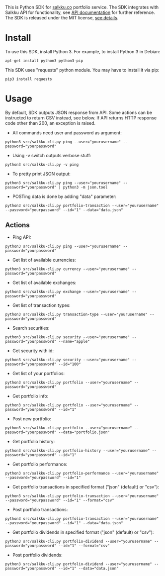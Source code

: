 This is Python SDK for [salkku.co](https://salkku.co) portfolio service.
The SDK integrates with Salkku API for functionality, see [API documentation](https://salkku.co/developers) for further
reference. The SDK is released under the MIT license, [see details](LICENSE.md).

# Install

To use this SDK, install Python 3. For example, to install Python 3 in Debian:
```
apt-get install python3 python3-pip
```

This SDK uses "requests" python module. You may have to install it via pip:
```
pip3 install requests
```

# Usage

By default, SDK outputs JSON response from API. Some actions can be instructed to return CSV instead, see below.
If API returns HTTP response code other than 200, an exception is raised.

* All commands need user and password as argument:
```
python3 src/salkku-cli.py ping --user="yourusername" --password="yourpassword"
```
* Using -v switch outputs verbose stuff:
```
python3 src/salkku-cli.py -v ping
```
* To pretty print JSON output:
```
python3 src/salkku-cli.py ping --user="yourusername" --password="yourpassword" | python3 -m json.tool
```
* POSTing data is done by adding "data" parameter:
```
python3 src/salkku-cli.py portfolio-transaction --user="yourusername" --password="yourpassword" --id="1" --data="data.json"
```

## Actions

* Ping API:
```
python3 src/salkku-cli.py ping --user="yourusername" --password="yourpassword"
```
* Get list of available currencies:
```
python3 src/salkku-cli.py currency --user="yourusername" --password="yourpassword"
```
* Get list of available exchanges:
```
python3 src/salkku-cli.py exchange --user="yourusername" --password="yourpassword"
```
* Get list of transaction types:
```
python3 src/salkku-cli.py transaction-type --user="yourusername" --password="yourpassword"
```
* Search securities:
```
python3 src/salkku-cli.py security --user="yourusername" --password="yourpassword" --name="apple"
```
* Get security with id:
```
python3 src/salkku-cli.py security --user="yourusername" --password="yourpassword" --id="100"
```
* Get list of your portfolios:
```
python3 src/salkku-cli.py portfolio --user="yourusername" --password="yourpassword"
```
* Get portfolio info:
```
python3 src/salkku-cli.py portfolio --user="yourusername" --password="yourpassword" --id="1"
```
* Post new portfolio:
```
python3 src/salkku-cli.py portfolio --user="yourusername" --password="yourpassword" --data="portfolio.json"
```
* Get portfolio history:
```
python3 src/salkku-cli.py portfolio-history --user="yourusername" --password="yourpassword" --id="1"
```
* Get portfolio performance:
```
python3 src/salkku-cli.py portfolio-performance --user="yourusername" --password="yourpassword" --id="1"
```
* Get portfolio transactions in specified format ("json" (default) or "csv"):
```
python3 src/salkku-cli.py portfolio-transaction --user="yourusername" --password="yourpassword" --id="1" --format="csv"
```
* Post portfolio transactions:
```
python3 src/salkku-cli.py portfolio-transaction --user="yourusername" --password="yourpassword" --id="1" --data="data.json"
```
* Get portfolio dividends in specified format ("json" (default) or "csv"):
```
python3 src/salkku-cli.py portfolio-dividend --user="yourusername" --password="yourpassword" --id="1" --format="csv"
```
* Post portfolio dividends:
```
python3 src/salkku-cli.py portfolio-dividend --user="yourusername" --password="yourpassword" --id="1" --data="data.json"
```
